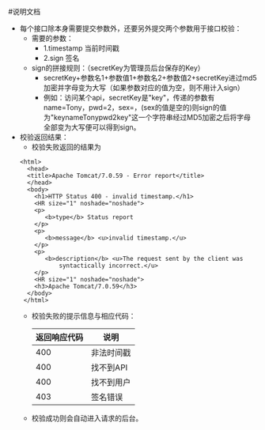 #说明文档

* 每个接口除本身需要提交参数外，还要另外提交两个参数用于接口校验：
	* 需要的参数：
		* 1.timestamp 当前时间戳
		* 2.sign 签名
	* sign的拼接规则：（secretKey为管理员后台保存的Key）
		* secretKey+参数名1+参数值1+参数名2+参数值2+secretKey进过md5加密并字母变为大写（如果参数对应的值为空，则不用计入sign）
		* 例如：访问某个api，secretKey是"key"，传递的参数有name=Tony，pwd=2，sex=，(sex的值是空的)则sign的值为"keynameTonypwd2key"这一个字符串经过MD5加密之后将字母全部变为大写便可以得到sign。  
* 校验返回结果：
	* 校验失败返回的结果为
	````
	<html>
	  <head>
	  <title>Apache Tomcat/7.0.59 - Error report</title>
	  </head>
	  <body>
	    <h1>HTTP Status 400 - invalid timestamp.</h1>
	    <HR size="1" noshade="noshade">
	    <p>
	       <b>type</b> Status report
	    </p>
	    <p>
	       <b>message</b> <u>invalid timestamp.</u>
	    </p>
	    <p>
	       <b>description</b> <u>The request sent by the client was
	           syntactically incorrect.</u>
	    </p>
	    <HR size="1" noshade="noshade">
	    <h3>Apache Tomcat/7.0.59</h3>
	  </body>
	 </html>
	````  
	* 校验失败的提示信息与相应代码：


		| 返回响应代码 | 说明     |
		|----------- | -------- |
		|400         | 非法时间戳 |
		|400         |	找不到API|
		|400         |	找不到用户|
		|403         |	签名错误  |


	* 校验成功则会自动进入请求的后台。